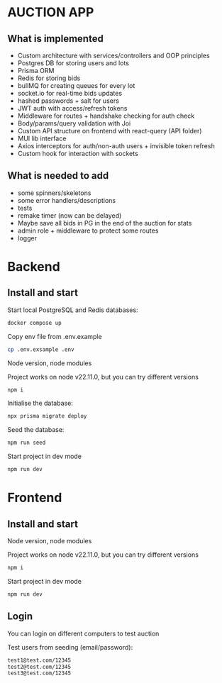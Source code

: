# AUCTION APP

## What is implemented
- Custom architecture with services/controllers and OOP principles
- Postgres DB for storing users and lots
- Prisma ORM
- Redis for storing bids
- bullMQ for creating queues for every lot
- socket.io for real-time bids updates
- hashed passwords + salt for users
- JWT auth with access/refresh tokens
- Middleware for routes + handshake checking for auth check
- Body/params/query validation with Joi
- Custom API structure on frontend with react-query (API folder)
- MUI lib interface
- Axios interceptors for auth/non-auth users + invisible token refresh
- Custom hook for interaction with sockets

## What is needed to add
- some spinners/skeletons
- some error handlers/descriptions
- tests
- remake timer (now can be delayed)
- Maybe save all bids in PG in the end of the auction for stats
- admin role + middleware to protect some routes 
- logger

# Backend
## Install and start

Start local PostgreSQL and Redis databases:

```sh
docker compose up
```

Copy env file from .env.example

```sh
cp .env.exsample .env
```

Node version, node modules

Project works on node v22.11.0, but you can try different versions
```sh
npm i
```

Initialise the database:

```sh
npx prisma migrate deploy
```

Seed the database:

```sh
npm run seed
```


Start project in dev mode
```sh
npm run dev
```

# Frontend

## Install and start

Node version, node modules

Project works on node v22.11.0, but you can try different versions
```sh
npm i
```

Start project in dev mode
```sh
npm run dev
```

## Login

You can login on different computers to test auction

Test users from seeding (email/password):
```sh
test1@test.com/12345
test2@test.com/12345
test3@test.com/12345
```

